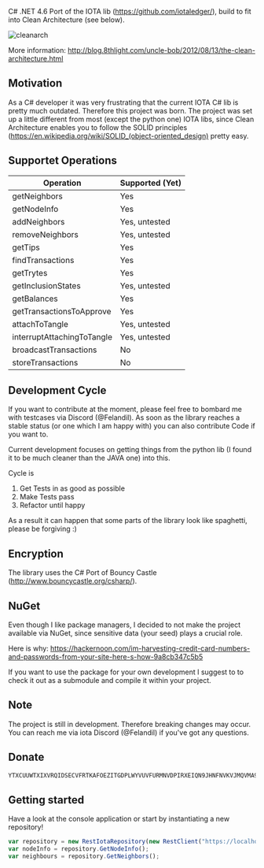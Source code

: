C# .NET 4.6 Port of the IOTA lib (https://github.com/iotaledger/), build to fit into Clean Architecture (see below).

![cleanarch](http://i.imgur.com/WkBAATy.png)

More information:
http://blog.8thlight.com/uncle-bob/2012/08/13/the-clean-architecture.html

## Motivation

As a C# developer it was very frustrating that the current IOTA C# lib is pretty much outdated. Therefore this project was born.
The project was set up a little different from most (except the python one) IOTA libs, since Clean Architecture enables you to follow the SOLID principles (https://en.wikipedia.org/wiki/SOLID_(object-oriented_design) pretty easy.

## Supportet Operations

| Operation					 | Supported (Yet) |
| -------------------------- | --------------- | 
| getNeighbors				 | Yes		       |
| getNodeInfo                | Yes             |
| addNeighbors               | Yes, untested   |
| removeNeighbors            | Yes, untested   |
| getTips                    | Yes             |
| findTransactions			 | Yes	           |
| getTrytes				     | Yes			   |
| getInclusionStates         | Yes, untested   |
| getBalances				 | Yes    		   |
| getTransactionsToApprove   | Yes             |
| attachToTangle			 | Yes, untested   |
| interruptAttachingToTangle | Yes, untested   |
| broadcastTransactions      | No              |
| storeTransactions          | No              |


## Development Cycle

If you want to contribute at the moment, please feel free to bombard me with testcases via Discord (@Felandil). 
As soon as the library reaches a stable status (or one which I am happy with) you can also contribute Code if you want to. 

Current development focuses on getting things from the python lib (I found it to be much cleaner than the JAVA one) into this.

Cycle is
1) Get Tests in as good as possible
2) Make Tests pass
3) Refactor until happy

As a result it can happen that some parts of the library look like spaghetti, please be forgiving :)

## Encryption

The library uses the C# Port of Bouncy Castle (http://www.bouncycastle.org/csharp/).

## NuGet

Even though I like package managers, I decided to not make the project available via NuGet, since sensitive data (your seed) plays a crucial role.

Here is why:
https://hackernoon.com/im-harvesting-credit-card-numbers-and-passwords-from-your-site-here-s-how-9a8cb347c5b5

If you want to use the package for your own development I suggest to to check it out as a submodule and compile it within your project.

## Note

The project is still in development. Therefore breaking changes may occur.
You can reach me via iota Discord (@Felandil) if you've got any questions.

## Donate

```javascript
YTXCUUWTXIXVRQIDSECVFRTKAFOEZITGDPLWYVUVFURMNVDPIRXEIQN9JHNFNVKVJMQVMA9GDZJROTSFZHIVJOVAEC
```

## Getting started

Have a look at the console application or start by instantiating a new repository!

```javascript
var repository = new RestIotaRepository(new RestClient("https://localhost:14265"));
var nodeInfo = repository.GetNodeInfo();
var neighbours = repository.GetNeighbors();
```

